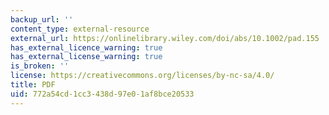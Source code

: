 ```yaml
---
backup_url: ''
content_type: external-resource
external_url: https://onlinelibrary.wiley.com/doi/abs/10.1002/pad.155
has_external_licence_warning: true
has_external_license_warning: true
is_broken: ''
license: https://creativecommons.org/licenses/by-nc-sa/4.0/
title: PDF
uid: 772a54cd-1cc3-438d-97e0-1af8bce20533
---
```

